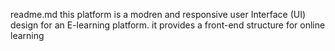 readme.md
this platform is a modren and responsive user Interface (UI) design for an E-learning platform.
it provides a front-end structure for online learning
